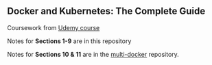## Docker and Kubernetes: The Complete Guide

Coursework from [Udemy course](https://www.udemy.com/docker-and-kubernetes-the-complete-guide/)

Notes for **Sections 1-9** are in this repository

Notes for **Sections 10 & 11** are in the [multi-docker](https://github.com/sund0g/multi-docker) repository.
